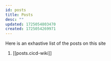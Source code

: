 ```yaml
---
id: posts
title: Posts
desc: ""
updated: 1725054803470
created: 1725054269971
---
```


Here is an exhastive list of the posts on this site

1. [[posts.cicd-wiki]]
